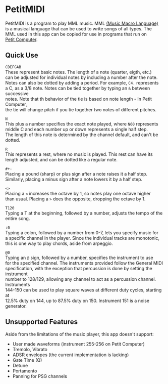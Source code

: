 # PetitMIDI #
PetitMIDI is a program to play MML music. MML [(Music Macro Language)](http://en.wikipedia.org/wiki/Music_Macro_Language)  
is a musical language that can be used to write songs of all types. The  
MML used in this app can be copied for use in programs that run on  
[Petit Computer](http://www.petitcomputer.com/).
## Quick Use ##
`CDEFGAB`  
These represent basic notes. The length of a note (quarter, eigth, etc.)  
can be adjusted for individual notes by including a number after the note.  
Notes can also be dotted by adding a period. For example, `C4.` represents  
a C, as a 3/8 note. Notes can be tied together by typing an `&` between successive  
notes. Note that th behavior of the tie is based on note length - In Petit Computer,  
the tie will change pitch if you tie together two notes of different pitches.  

`N`  
This plus a number specifies the exact note played, where `N60` represents  
middle C and each number up or down represents a single half step.  
The length of this note is determined by the channel default, and can't be dotted.  

`R`  
This represents a rest, where no music is played. This rest can have its  
length adjusted, and can be dotted like a regular note.  

`#+-`  
Placing a pound (sharp) or plus sign after a note raises it a half step.  
Similarly, placing a minus sign after a note lowers it by a half step.  

`<>`  
Placing a `<` increases the octave by 1, so notes play one octave higher  
than usual. Placing a `>` does the opposite, dropping the octave by 1.  

`T120`  
Typing a T at the beginning, followed by a number, adjusts the tempo of the  
entire song.  

`:0`  
Typing a colon, followed by a number from 0-7, lets you specify music for  
a specific channel in the player. Since the individual tracks are monotonic,  
this is one way to play chords, aside from arpeggio.  

`@0`  
Typing an `@` sign, followed by a number, specifies the instrument to use  
for the specified channel. The instruments provided follow the General MIDI  
specification, with the exception that percussion is done by setting the instrument  
number to 128/129, allowing any channel to act as a percussion channel. Instruments  
144-150 can be used to play square waves at different duty cycles, starting at  
12.5% duty on 144, up to 87.5% duty on 150. Instrument 151 is a noise generator.

## Unsupported Features ##
Aside from the limitations of the music player, this app doesn't support:  


* User made waveforms (instrument 255-256 on Petit Computer)  
* Tremolo, Vibrato  
* ADSR envelopes (the current implementation is lacking)  
* Gate Time (Q)  
* Detune
* Portamento
* Panning for PSG channels
